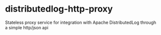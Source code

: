 # distributedlog-http-proxy
Stateless proxy service for integration with Apache DistributedLog through a simple http/json api
